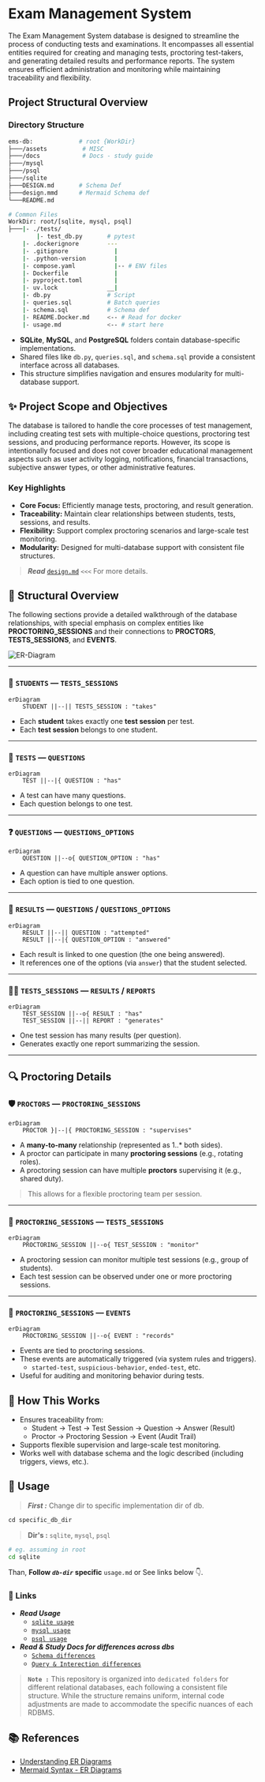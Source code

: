 # **Exam Management System**

The Exam Management System database is designed to streamline the process of conducting tests and examinations. It encompasses all essential entities required for creating and managing tests, proctoring test-takers, and generating detailed results and performance reports. The system ensures efficient administration and monitoring while maintaining traceability and flexibility.

## Project Structural Overview

### **Directory Structure**

```sh
ems-db:             # root {WorkDir}
├───/assets          # MISC          
├───/docs            # Docs - study guide          
├───/mysql
├───/psql
├───/sqlite
├───DESIGN.md       # Schema Def
├───design.mmd      # Mermaid Schema def
└───README.md
```

```sh
# Common Files
WorkDir: root/[sqlite, mysql, psql]
├───|- ./tests/
        |- test_db.py       # pytest
    |- .dockerignore        ---   
    |- .gitignore             |  
    |- .python-version        |
    |- compose.yaml           |-- # ENV files
    |- Dockerfile             |
    |- pyproject.toml         |
    |- uv.lock              __|
    |- db.py                # Script
    |- queries.sql          # Batch queries         
    |- schema.sql           # Schema def
    |- README.Docker.md     <-- # Read for docker
    |- usage.md             <-- # start here
```

- **SQLite**, **MySQL**, and **PostgreSQL** folders contain database-specific implementations.
- Shared files like `db.py`, `queries.sql`, and `schema.sql` provide a consistent interface across all databases.
- This structure simplifies navigation and ensures modularity for multi-database support.

## ✨ Project Scope and Objectives

The database is tailored to handle the core processes of test management, including creating test sets with multiple-choice questions, proctoring test sessions, and producing performance reports. However, its scope is intentionally focused and does not cover broader educational management aspects such as user activity logging, notifications, financial transactions, subjective answer types, or other administrative features.

### Key Highlights

- **Core Focus:** Efficiently manage tests, proctoring, and result generation.
- **Traceability:** Maintain clear relationships between students, tests, sessions, and results.
- **Flexibility:** Support complex proctoring scenarios and large-scale test monitoring.
- **Modularity:** Designed for multi-database support with consistent file structures.

> ***Read*** [`design.md`](/design.md) `<<<` For more details.

## 🤔 Structural Overview

The following sections provide a detailed walkthrough of the database relationships, with special emphasis on complex entities like **PROCTORING_SESSIONS** and their connections to **PROCTORS**, **TESTS_SESSIONS**, and **EVENTS**.

![ER-Diagram](/assets/erDiagram.png)

---

### 👤 `STUDENTS` — `TESTS_SESSIONS`

```mermaid
erDiagram
    STUDENT ||--|| TESTS_SESSION : "takes"
```

- Each **student** takes exactly one **test session** per test.
- Each **test session** belongs to one student.

---

### 📘 `TESTS` — `QUESTIONS`

```mermaid
erDiagram
    TEST ||--|{ QUESTION : "has"
```

- A test can have many questions.
- Each question belongs to one test.

---

### ❓ `QUESTIONS` — `QUESTIONS_OPTIONS`

```mermaid
erDiagram
    QUESTION ||--o{ QUESTION_OPTION : "has"
```

- A question can have multiple answer options.
- Each option is tied to one question.

---

### 📝 `RESULTS` — `QUESTIONS` / `QUESTIONS_OPTIONS`

```mermaid
erDiagram
    RESULT ||--|| QUESTION : "attempted"
    RESULT ||--|{ QUESTION_OPTION : "answered"
```

- Each result is linked to one question (the one being answered).
- It references one of the options (via `answer`) that the student selected.

---

### 🧑‍🎓 `TESTS_SESSIONS` — `RESULTS` / `REPORTS`

```mermaid
erDiagram
    TEST_SESSION ||--o{ RESULT : "has"
    TEST_SESSION ||--|| REPORT : "generates"
```

- One test session has many results (per question).
- Generates exactly one report summarizing the session.

---

## 🔍 Proctoring Details

### 🛡️ `PROCTORS` — `PROCTORING_SESSIONS`

```mermaid
erDiagram
    PROCTOR }|--|{ PROCTORING_SESSION : "supervises"
```

- A **many-to-many** relationship (represented as 1..* both sides).
- A proctor can participate in many **proctoring sessions** (e.g., rotating roles).
- A proctoring session can have multiple **proctors** supervising it (e.g., shared duty).

> This allows for a flexible proctoring team per session.

---

### 🎥 `PROCTORING_SESSIONS` — `TESTS_SESSIONS`

```mermaid
erDiagram
    PROCTORING_SESSION ||--o{ TEST_SESSION : "monitor"
```

- A proctoring session can monitor multiple test sessions (e.g., group of students).
- Each test session can be observed under one or more proctoring sessions.

---

### 🧾 `PROCTORING_SESSIONS` — `EVENTS`

```mermaid
erDiagram
    PROCTORING_SESSION ||--o{ EVENT : "records"
```

- Events are tied to proctoring sessions.
- These events are automatically triggered (via system rules and triggers).
  - `started-test`, `suspicious-behavior`, `ended-test`, etc.
- Useful for auditing and monitoring behavior during tests.

## 🧠 How This Works

- Ensures traceability from:
  - Student → Test → Test Session → Question → Answer (Result)
  - Proctor → Proctoring Session → Event (Audit Trail)
- Supports flexible supervision and large-scale test monitoring.
- Works well with database schema and the logic described (including triggers, views, etc.).

## 📗 Usage

> ***First :*** Change dir to specific implementation dir of db.

```txt
cd specific_db_dir
```

> **Dir's :** `sqlite`, `mysql`, `psql`

```sh
# eg. assuming in root
cd sqlite
```

Than, **Follow *`db-dir`* specific** `usage.md` or See links below 👇.

### 🔗 Links

- ***Read Usage***
    - [`sqlite usage`](/sqlite/usage.md)
    - [`mysql usage`](/mysql/usage.md)
    - [`psql usage`](/psql/usage.md)
- ***Read & Study Docs for differences across dbs***
    - [`Schema differences`](/docs/1-schema-diff.md)
    - [`Query & Interection differences`](/docs/2-query-interection-diff.md)

> **`Note :`** This repository is organized into `dedicated folders` for different relational databases, each following a consistent file structure. While the structure remains uniform, internal code adjustments are made to accommodate the specific nuances of each RDBMS.

## 📚 References

- [Understanding ER Diagrams](https://cs50.harvard.edu/sql/2024/notes/1/#entity-relationship-diagrams)
- [Mermaid Syntax - ER Diagrams](https://mermaid.js.org/syntax/entityRelationshipDiagram.html)
